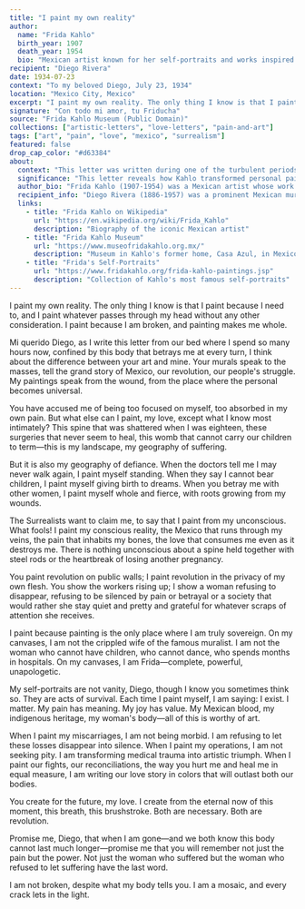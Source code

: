 ```yaml
---
title: "I paint my own reality"
author:
  name: "Frida Kahlo"
  birth_year: 1907
  death_year: 1954
  bio: "Mexican artist known for her self-portraits and works inspired by Mexican culture and mythology"
recipient: "Diego Rivera"
date: 1934-07-23
context: "To my beloved Diego, July 23, 1934"
location: "Mexico City, Mexico"
excerpt: "I paint my own reality. The only thing I know is that I paint because I need to, and I paint whatever passes through my head without any other consideration. I paint because I am broken, and painting makes me whole."
signature: "Con todo mi amor, tu Friducha"
source: "Frida Kahlo Museum (Public Domain)"
collections: ["artistic-letters", "love-letters", "pain-and-art"]
tags: ["art", "pain", "love", "mexico", "surrealism"]
featured: false
drop_cap_color: "#d63384"
about:
  context: "This letter was written during one of the turbulent periods in Kahlo and Rivera's marriage, when their relationship was strained by Rivera's infidelities. Kahlo was also dealing with chronic pain from her childhood accident and multiple surgeries."
  significance: "This letter reveals how Kahlo transformed personal pain into artistic power. It shows her understanding that art was not just expression but survival—a way to assert her reality in a world that often dismissed women's experiences."
  author_bio: "Frida Kahlo (1907-1954) was a Mexican artist whose work explored themes of identity, the body, death, and Mexico. Her self-portraits and symbolic paintings have made her an icon of 20th-century art and feminism."
  recipient_info: "Diego Rivera (1886-1957) was a prominent Mexican muralist and Kahlo's husband. Their passionate, tumultuous relationship was marked by artistic collaboration, political activism, and personal drama."
  links:
    - title: "Frida Kahlo on Wikipedia"
      url: "https://en.wikipedia.org/wiki/Frida_Kahlo"
      description: "Biography of the iconic Mexican artist"
    - title: "Frida Kahlo Museum"
      url: "https://www.museofridakahlo.org.mx/"
      description: "Museum in Kahlo's former home, Casa Azul, in Mexico City"
    - title: "Frida's Self-Portraits"
      url: "https://www.fridakahlo.org/frida-kahlo-paintings.jsp"
      description: "Collection of Kahlo's most famous self-portraits"
---
```


I paint my own reality. The only thing I know is that I paint because I need to, and I paint whatever passes through my head without any other consideration. I paint because I am broken, and painting makes me whole.

Mi querido Diego, as I write this letter from our bed where I spend so many hours now, confined by this body that betrays me at every turn, I think about the difference between your art and mine. Your murals speak to the masses, tell the grand story of Mexico, our revolution, our people's struggle. My paintings speak from the wound, from the place where the personal becomes universal.

You have accused me of being too focused on myself, too absorbed in my own pain. But what else can I paint, my love, except what I know most intimately? This spine that was shattered when I was eighteen, these surgeries that never seem to heal, this womb that cannot carry our children to term—this is my landscape, my geography of suffering.

But it is also my geography of defiance. When the doctors tell me I may never walk again, I paint myself standing. When they say I cannot bear children, I paint myself giving birth to dreams. When you betray me with other women, I paint myself whole and fierce, with roots growing from my wounds.

The Surrealists want to claim me, to say that I paint from my unconscious. What fools! I paint my conscious reality, the Mexico that runs through my veins, the pain that inhabits my bones, the love that consumes me even as it destroys me. There is nothing unconscious about a spine held together with steel rods or the heartbreak of losing another pregnancy.

You paint revolution on public walls; I paint revolution in the privacy of my own flesh. You show the workers rising up; I show a woman refusing to disappear, refusing to be silenced by pain or betrayal or a society that would rather she stay quiet and pretty and grateful for whatever scraps of attention she receives.

I paint because painting is the only place where I am truly sovereign. On my canvases, I am not the crippled wife of the famous muralist. I am not the woman who cannot have children, who cannot dance, who spends months in hospitals. On my canvases, I am Frida—complete, powerful, unapologetic.

My self-portraits are not vanity, Diego, though I know you sometimes think so. They are acts of survival. Each time I paint myself, I am saying: I exist. I matter. My pain has meaning. My joy has value. My Mexican blood, my indigenous heritage, my woman's body—all of this is worthy of art.

When I paint my miscarriages, I am not being morbid. I am refusing to let these losses disappear into silence. When I paint my operations, I am not seeking pity. I am transforming medical trauma into artistic triumph. When I paint our fights, our reconciliations, the way you hurt me and heal me in equal measure, I am writing our love story in colors that will outlast both our bodies.

You create for the future, my love. I create from the eternal now of this moment, this breath, this brushstroke. Both are necessary. Both are revolution.

Promise me, Diego, that when I am gone—and we both know this body cannot last much longer—promise me that you will remember not just the pain but the power. Not just the woman who suffered but the woman who refused to let suffering have the last word.

I am not broken, despite what my body tells you. I am a mosaic, and every crack lets in the light.